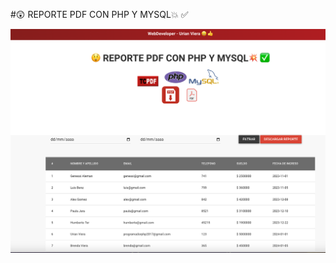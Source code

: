 #😲 REPORTE PDF CON PHP Y MYSQL💥 ✅


![](https://github.com/urian121/general_Reporte_PDF_con_TCPDF_usando_filtro_con_rango_de_Fecha_inicio_y_fin_PHP_MYSQL/blob/master/resultado-final-pdf-con-php.png)
